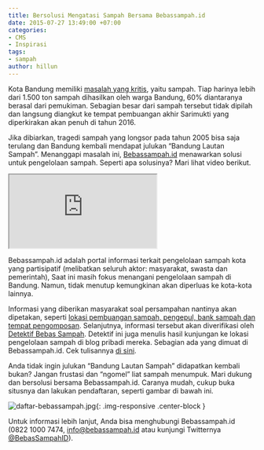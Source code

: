 ```yaml
---
title: Bersolusi Mengatasi Sampah Bersama Bebassampah.id
date: 2015-07-27 13:49:00 +07:00
categories:
- CMS
- Inspirasi
tags:
- sampah
author: hillun
---
```


Kota Bandung memiliki [masalah yang kritis](https://www.youtube.com/watch?t=73&v=0iEY8lKElqE), yaitu sampah. Tiap harinya lebih dari 1.500 ton sampah dihasilkan oleh warga Bandung, 60% diantaranya berasal dari pemukiman. Sebagian besar dari sampah tersebut tidak dipilah dan langsung diangkut ke tempat pembuangan akhir Sarimukti yang diperkirakan akan penuh di tahun 2016.

Jika dibiarkan, tragedi sampah yang longsor pada tahun 2005 bisa saja terulang dan Bandung kembali mendapat julukan “Bandung Lautan Sampah”. Menanggapi masalah ini, [Bebassampah.id](http://bebassampah.id/) menawarkan solusi untuk pengelolaan sampah. Seperti apa solusinya? Mari lihat video berikut.

<div class="embed-responsive embed-responsive-16by9">
<iframe class="embed-responsive-item" src="https://www.youtube.com/embed/mXYJI1A9e5"></iframe>
</div>

Bebassampah.id adalah portal informasi terkait pengelolaan sampah kota yang partisipatif (melibatkan seluruh aktor: masyarakat, swasta dan pemerintah), Saat ini masih fokus menangani pengelolaan sampah di Bandung. Namun, tidak menutup kemungkinan akan diperluas ke kota-kota lainnya.

Informasi yang diberikan masyarakat soal persampahan nantinya akan dipetakan, seperti [lokasi pembuangan sampah, pengepul, bank sampah dan tempat pengomposan](http://bebassampah.id/?go=peta.list). Selanjutnya, informasi tersebut akan diverifikasi oleh [Detektif Bebas Sampah](http://ciptamedia.org/ada-detektif-di-proyek-peta-persampahan-bandung/). Detektif ini juga menulis hasil kunjungan ke lokasi pengelolaan sampah di blog pribadi mereka. Sebagian ada yang dimuat di Bebassampah.id. Cek tulisannya [di sini](http://bebassampah.id/index.php?go=berita.artikel).

Anda tidak ingin julukan “Bandung Lautan Sampah” didapatkan kembali bukan? Jangan frustasi dan “ngomel” liat sampah menumpuk. Mari dukung dan bersolusi bersama Bebassampah.id. Caranya mudah, cukup buka situsnya dan lakukan pendaftaran, seperti gambar di bawah ini.

![daftar-bebassampah.jpg](/uploads/daftar-bebassampah.jpg){: .img-responsive .center-block }

Untuk informasi lebih lanjut, Anda bisa menghubungi Bebassampah.id (0822 1000 7474, info@bebassampah.id atau kunjungi Twitternya [@BebasSampahID](https://twitter.com/BebasSampahID)).